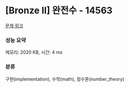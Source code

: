 # [Bronze II] 완전수 - 14563 

[문제 링크](https://www.acmicpc.net/problem/14563) 

### 성능 요약

메모리: 2020 KB, 시간: 4 ms

### 분류

구현(implementation), 수학(math), 정수론(number_theory)

